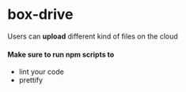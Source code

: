 # box-drive
Users can __upload__ different kind of files on the cloud 

#### Make sure to run npm scripts to
- lint your code
- prettify 
